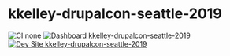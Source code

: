 # kkelley-drupalcon-seattle-2019

![CI none](https://img.shields.io/badge/ci-none-orange.svg)
[![Dashboard kkelley-drupalcon-seattle-2019](https://img.shields.io/badge/dashboard-kkelley_drupalcon_seattle_2019-yellow.svg)](https://dashboard.pantheon.io/sites/610c4f65-671f-4cc8-a5f8-690020162afd#dev/code)
[![Dev Site kkelley-drupalcon-seattle-2019](https://img.shields.io/badge/site-kkelley_drupalcon_seattle_2019-blue.svg)](http://dev-kkelley-drupalcon-seattle-2019.pantheonsite.io/)